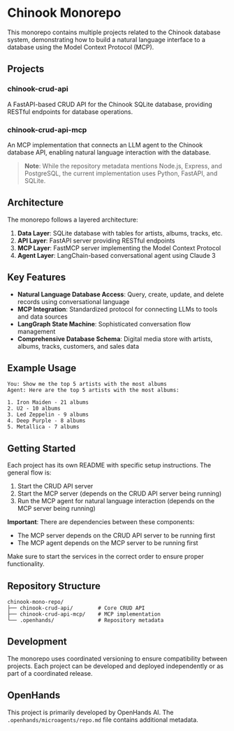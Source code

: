 # Chinook Monorepo

This monorepo contains multiple projects related to the Chinook database system, demonstrating how to build a natural language interface to a database using the Model Context Protocol (MCP).

## Projects

### chinook-crud-api

A FastAPI-based CRUD API for the Chinook SQLite database, providing RESTful endpoints for database operations.

### chinook-crud-api-mcp

An MCP implementation that connects an LLM agent to the Chinook database API, enabling natural language interaction with the database.

> **Note**: While the repository metadata mentions Node.js, Express, and PostgreSQL, the current implementation uses Python, FastAPI, and SQLite.

## Architecture

The monorepo follows a layered architecture:

1. **Data Layer**: SQLite database with tables for artists, albums, tracks, etc.
2. **API Layer**: FastAPI server providing RESTful endpoints
3. **MCP Layer**: FastMCP server implementing the Model Context Protocol
4. **Agent Layer**: LangChain-based conversational agent using Claude 3

## Key Features

- **Natural Language Database Access**: Query, create, update, and delete records using conversational language
- **MCP Integration**: Standardized protocol for connecting LLMs to tools and data sources
- **LangGraph State Machine**: Sophisticated conversation flow management
- **Comprehensive Database Schema**: Digital media store with artists, albums, tracks, customers, and sales data

## Example Usage

```
You: Show me the top 5 artists with the most albums
Agent: Here are the top 5 artists with the most albums:

1. Iron Maiden - 21 albums
2. U2 - 10 albums
3. Led Zeppelin - 9 albums
4. Deep Purple - 8 albums
5. Metallica - 7 albums
```

## Getting Started

Each project has its own README with specific setup instructions. The general flow is:

1. Start the CRUD API server
2. Start the MCP server (depends on the CRUD API server being running)
3. Run the MCP agent for natural language interaction (depends on the MCP server being running)

**Important**: There are dependencies between these components:
- The MCP server depends on the CRUD API server to be running first
- The MCP agent depends on the MCP server to be running first

Make sure to start the services in the correct order to ensure proper functionality.

## Repository Structure

```
chinook-mono-repo/
├── chinook-crud-api/        # Core CRUD API
├── chinook-crud-api-mcp/    # MCP implementation
└── .openhands/              # Repository metadata
```

## Development

The monorepo uses coordinated versioning to ensure compatibility between projects. Each project can be developed and deployed independently or as part of a coordinated release.

## OpenHands

This project is primarily developed by OpenHands AI. The `.openhands/microagents/repo.md` file contains additional metadata.
